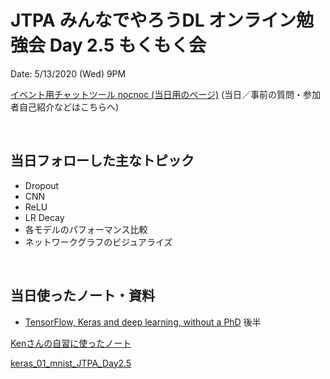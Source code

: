 # JTPA みんなでやろうDL オンライン勉強会 Day 2.5 もくもく会

Date: 5/13/2020 (Wed) 9PM

[イベント用チャットツール nocnoc (当日用のページ)](https://nocnoc.ooo/app#/events/93B9A1FE-77C7-40D0-9222-BDBA1FCAAFAA)
 (当日／事前の質問・参加者自己紹介などはこちらへ)

<br>

## 当日フォローした主なトピック

* Dropout
* CNN
* ReLU
* LR Decay
* 各モデルのパフォーマンス比較
* ネットワークグラフのビジュアライズ


<br>

## 当日使ったノート・資料

* [TensorFlow, Keras and deep learning, without a PhD](https://codelabs.developers.google.com/codelabs/cloud-tensorflow-mnist/#5) 後半

[Kenさんの自習に使ったノート](https://colab.research.google.com/drive/1bZNFIUbtNHldOTl-AMeRz7s35SKPxM6l?usp=sharing)

[keras_01_mnist_JTPA_Day2.5](https://colab.research.google.com/drive/1k9NiSKp8stwYEdRnLTXNrNEgVhuYhvoN?usp=sharing)

